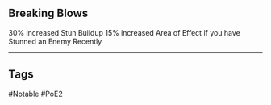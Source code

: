 ## Breaking Blows
30% increased Stun Buildup
15% increased Area of Effect if you have Stunned an Enemy Recently

---
## Tags
#Notable
#PoE2
